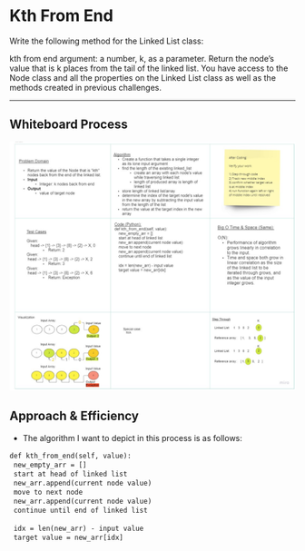 # Kth From End

Write the following method for the Linked List class:

kth from end
argument: a number, k, as a parameter.
Return the node’s value that is k places from the tail of the linked list.
You have access to the Node class and all the properties on the Linked List class as well as the methods created in previous challenges.
<hr>

## Whiteboard Process
<!-- Embedded whiteboard image -->
![kth-from-end-img](./img/kth_from_end.jpg)

## Approach & Efficiency
<!-- What approach did you take? Discuss Why. What is the Big O space/time for this approach? -->
- The algorithm I want to depict in this process is as follows:

```
def kth_from_end(self, value):
 new_empty_arr = []
 start at head of linked list
 new_arr.append(current node value)
 move to next node
 new_arr.append(current node value)
 continue until end of linked list

 idx = len(new_arr) - input value
 target value = new_arr[idx]
```
